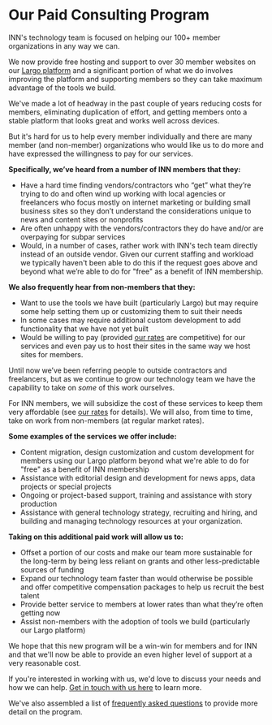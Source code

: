 # Our Paid Consulting Program

INN's technology team is focused on helping our 100+ member organizations in any way we can.

We now provide free hosting and support to over 30 member websites on our [Largo platform](http://largoproject.org) and a significant portion of what we do involves improving the platform and supporting members so they can take maximum advantage of the tools we build.

We've made a lot of headway in the past couple of years reducing costs for members, eliminating duplication of effort, and getting members onto a stable platform that looks great and works well across devices.

But it's hard for us to help every member individually and there are many member (and non-member) organizations who would like us to do more and have expressed the willingness to pay for our services.

**Specifically, we’ve heard from a number of INN members that they:**

-  Have a hard time finding vendors/contractors who “get” what they’re trying to do and often wind up working with local agencies or freelancers who focus mostly on internet marketing or building small business sites so they don’t understand the considerations unique to news and content sites or nonprofits
-  Are often unhappy with the vendors/contractors they do have and/or are overpaying for subpar services
-  Would, in a number of cases, rather work with INN's tech team directly instead of an outside vendor. Given our current staffing and workload we typically haven't been able to do this if the request goes above and beyond what we’re able to do for "free" as a benefit of INN membership.

**We also frequently hear from non-members that they:**

-  Want to use the tools we have built (particularly Largo) but may require some help setting them up or customizing them to suit their needs
-  In some cases may require additional custom development to add functionality that we have not yet built
-  Would be willing to pay (provided [our rates](consulting-rates.md) are competitive) for our services and even pay us to host their sites in the same way we host sites for members.

Until now we’ve been referring people to outside contractors and freelancers, but as we continue to grow our technology team we have the capability to take on <em>some</em> of this work ourselves.

For INN members, we will subsidize the cost of these services to keep them very affordable (see [our rates](consulting-rates.md) for details). We will also, from time to time, take on work from non-members (at regular market rates).

**Some examples of the services we offer include:**

-  Content migration, design customization and custom development for members using our Largo platform beyond what we're able to do for "free" as a benefit of INN membership
-  Assistance with editorial design and development for news apps, data projects or special projects
-  Ongoing or project-based support, training and assistance with story production
-  Assistance with general technology strategy, recruiting and hiring, and building and managing technology resources at your organization.

**Taking on this additional paid work will allow us to:**

-  Offset a portion of our costs and make our team more sustainable for the long-term by being less reliant on grants and other less-predictable sources of funding
-  Expand our technology team faster than would otherwise be possible and offer competitive compensation packages to help us recruit the best talent
-  Provide better service to members at lower rates than what they’re often getting now
-  Assist non-members with the adoption of tools we build (particularly our Largo platform)

We hope that this new program will be a win-win for members and for INN and that we'll now be able to provide an even higher level of support at a very reasonable cost.

If you're interested in working with us, we'd love to discuss your needs and how we can help. [Get in touch with us here](mailto:nerds@investigativenewsnetwork.org) to learn more.

We've also assembled a list of [frequently asked questions](consulting-faq.md) to provide more detail on the program.
